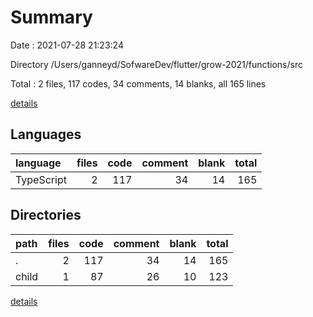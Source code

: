 # Summary

Date : 2021-07-28 21:23:24

Directory /Users/ganneyd/SofwareDev/flutter/grow-2021/functions/src

Total : 2 files,  117 codes, 34 comments, 14 blanks, all 165 lines

[details](details.md)

## Languages
| language | files | code | comment | blank | total |
| :--- | ---: | ---: | ---: | ---: | ---: |
| TypeScript | 2 | 117 | 34 | 14 | 165 |

## Directories
| path | files | code | comment | blank | total |
| :--- | ---: | ---: | ---: | ---: | ---: |
| . | 2 | 117 | 34 | 14 | 165 |
| child | 1 | 87 | 26 | 10 | 123 |

[details](details.md)